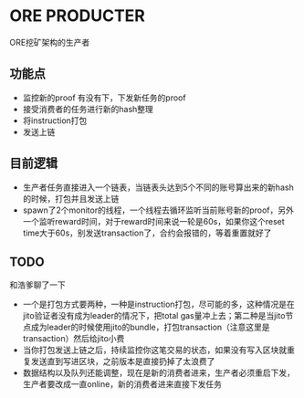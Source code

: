 # ORE PRODUCTER

ORE挖矿架构的生产者

## 功能点

- 监控新的proof 有没有下，下发新任务的proof
- 接受消费者的任务进行新的hash整理
- 将instruction打包
- 发送上链

## 目前逻辑

- 生产者任务直接进入一个链表，当链表头达到5个不同的账号算出来的新hash的时候，打包并且发送上链
- spawn了2个monitor的线程，一个线程去循环监听当前账号新的proof，另外一个监听reward时间，对于reward时间来说一轮是60s，如果你这个reset time大于60s，别发送transaction了，合约会报错的，等着重置就好了

## TODO

和浩爹聊了一下

- 一个是打包方式要两种，一种是instruction打包，尽可能的多，这种情况是在jito验证者没有成为leader的情况下，把total gas量冲上去；第二种是当jito节点成为leader的时候使用jito的bundle，打包transaction（注意这里是transaction）然后给jito小费
- 当你打包发送上链之后，持续监控你这笔交易的状态，如果没有写入区块就重复发送直到写进区块，之前版本是直接扔掉了太浪费了
- 数据结构以及队列还能调整，现在是新的消费者进来，生产者必须重启下发，生产者要改成一直online，新的消费者进来直接下发任务
